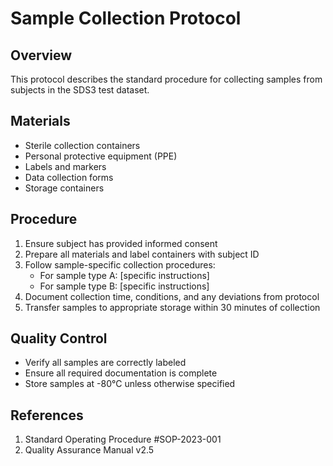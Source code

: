 # Sample Collection Protocol

## Overview

This protocol describes the standard procedure for collecting samples from subjects in the SDS3 test dataset.

## Materials

- Sterile collection containers
- Personal protective equipment (PPE)
- Labels and markers
- Data collection forms
- Storage containers

## Procedure

1. Ensure subject has provided informed consent
2. Prepare all materials and label containers with subject ID
3. Follow sample-specific collection procedures:
   - For sample type A: [specific instructions]
   - For sample type B: [specific instructions]
4. Document collection time, conditions, and any deviations from protocol
5. Transfer samples to appropriate storage within 30 minutes of collection

## Quality Control

- Verify all samples are correctly labeled
- Ensure all required documentation is complete
- Store samples at -80°C unless otherwise specified

## References

1. Standard Operating Procedure #SOP-2023-001
2. Quality Assurance Manual v2.5

